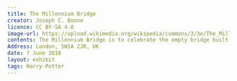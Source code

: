 ```yaml
---
title: The Millennium Bridge
creator: Joseph C. Boone
licence: CC BY-SA 4.0
image-url: https://upload.wikimedia.org/wikipedia/commons/3/3e/The_Millennium_Bridge_across_river_Thames%2C_London_%28Ank_Kumar%29_01.jpg
contents: The Millennium Bridge is to celebrate the empty bridge built in front of St. Paul's Cathedral in 2000. It is full of modernity and can only be walked by pedestrians. Both sides of the bridge span the River Thames. From St. Paul's Cathedral to the other side of the bridge, it will meet Thames. Tate Modern, a special art museum, just cleverly connects the gathering point of ancient religion and modern art.
Address: London, SW1A 2JR, UK
date: 7 June 2018
layout: exhibit
tags: Harry-Potter
---
```


